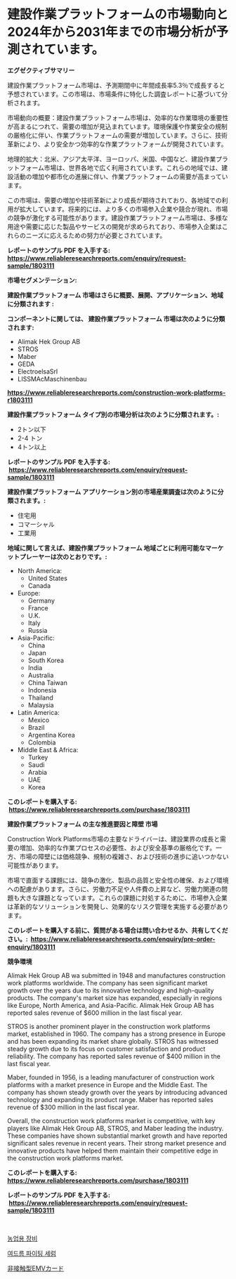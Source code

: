 <p><h1>建設作業プラットフォームの市場動向と2024年から2031年までの市場分析が予測されています。</h1></p><p><strong>エグゼクティブサマリー</strong></p>
<p><p>建設作業プラットフォーム市場は、予測期間中に年間成長率5.3％で成長すると予想されています。この市場は、市場条件に特化した調査レポートに基づいて分析されます。</p><p>市場動向の概要：建設作業プラットフォーム市場は、効率的な作業環境の重要性が高まるにつれて、需要の増加が見込まれています。環境保護や作業安全の規制の厳格化に伴い、作業プラットフォームの需要が増加しています。さらに、技術革新により、より安全かつ効率的な作業プラットフォームが開発されています。</p><p>地理的拡大：北米、アジア太平洋、ヨーロッパ、米国、中国など、建設作業プラットフォーム市場は、世界各地で広く利用されています。これらの地域では、建設活動の増加や都市化の進展に伴い、作業プラットフォームの需要が高まっています。</p><p>この市場は、需要の増加や技術革新により成長が期待されており、各地域での利用が拡大しています。将来的には、より多くの市場参入企業や競合が現れ、市場の競争が激化する可能性があります。建設作業プラットフォーム市場は、多様な用途や需要に応じた製品やサービスの開発が求められており、市場参入企業はこれらのニーズに応えるための努力が必要とされています。</p></p>
<p><strong>レポートのサンプル PDF を入手する: <a href="https://www.reliableresearchreports.com/enquiry/request-sample/1803111">https://www.reliableresearchreports.com/enquiry/request-sample/1803111</a></strong></p>
<p><strong>市場セグメンテーション:</strong></p>
<p><strong> 建設作業プラットフォーム 市場はさらに概要、展開、アプリケーション、地域に分類されます :</strong></p>
<p><strong>コンポーネントに関しては、 建設作業プラットフォーム 市場は次のように分類されます: &nbsp;</strong></p>
<p><ul><li>Alimak Hek Group AB</li><li>STROS</li><li>Maber</li><li>GEDA</li><li>ElectroelsaSrl</li><li>LISSMAcMaschinenbau</li></ul></p>
<p><strong><a href="https://www.reliableresearchreports.com/construction-work-platforms-r1803111">https://www.reliableresearchreports.com/construction-work-platforms-r1803111</a></strong></p>
<p><strong> 建設作業プラットフォーム タイプ別の市場分析は次のように分類されます。:</strong></p>
<p><ul><li>2トン以下</li><li>2-4 トン</li><li>4トン以上</li></ul></p>
<p><strong>レポートのサンプル PDF を入手する: &nbsp;<a href="https://www.reliableresearchreports.com/enquiry/request-sample/1803111">https://www.reliableresearchreports.com/enquiry/request-sample/1803111</a></strong></p>
<p><strong> 建設作業プラットフォーム アプリケーション別の市場産業調査は次のように分類されます。:</strong></p>
<p><ul><li>住宅用</li><li>コマーシャル</li><li>工業用</li></ul></p>
<p><strong>地域に関して言えば、建設作業プラットフォーム 地域ごとに利用可能なマーケットプレーヤーは次のとおりです。:</strong></p>
<p><ul>
    <li>
        North America:
        <ul>
            <li>United States</li>
            <li>Canada</li>
        </ul>
    </li>
    <li>
        Europe:
        <ul>
            <li>Germany</li>
            <li>France</li>
            <li>U.K.</li>
            <li>Italy</li>
            <li>Russia</li>
        </ul>
    </li>
    <li>
        Asia-Pacific:
        <ul>
            <li>China</li>
            <li>Japan</li>
            <li>South Korea</li>
            <li>India</li>
            <li>Australia</li>
            <li>China Taiwan</li>
            <li>Indonesia</li>
            <li>Thailand</li>
            <li>Malaysia</li>
        </ul>
    </li>
    <li>
        Latin America:
        <ul>
            <li>Mexico</li>
            <li>Brazil</li>
            <li>Argentina Korea</li>
            <li>Colombia</li>
        </ul>
    </li>
    <li>
        Middle East & Africa:
        <ul>
            <li>Turkey</li>
            <li>Saudi</li>
            <li>Arabia</li>
            <li>UAE</li>
            <li>Korea</li>
        </ul>
    </li>
    </ul></p>
<p><strong>このレポートを購入する: &nbsp;<a href="https://www.reliableresearchreports.com/purchase/1803111">https://www.reliableresearchreports.com/purchase/1803111</a></strong></p>
<p><strong>建設作業プラットフォーム の主な推進要因と障壁 市場</strong></p>
<p><p>Construction Work Platforms市場の主要なドライバーは、建設業界の成長と需要の増加、効率的な作業プロセスの必要性、および安全基準の厳格化です。一方、市場の障壁には価格競争、規制の複雑さ、および技術の進歩に追いつかない可能性があります。</p><p>市場で直面する課題には、競争の激化、製品の品質と安全性の確保、および環境への配慮があります。さらに、労働力不足や人件費の上昇など、労働力関連の問題も大きな課題となっています。これらの課題に対処するために、市場参入企業は革新的なソリューションを開発し、効果的なリスク管理を実施する必要があります。</p></p>
<p><strong>このレポートを購入する前に、質問がある場合は問い合わせるか、共有してください。:&nbsp; <a href="https://www.reliableresearchreports.com/enquiry/pre-order-enquiry/1803111">https://www.reliableresearchreports.com/enquiry/pre-order-enquiry/1803111</a></strong></p>
<p><strong>競争環境</strong></p>
<p><p>Alimak Hek Group AB wa  submitted in 1948 and manufactures construction work platforms worldwide. The company has seen significant market growth over the years due to its innovative technology and high-quality products. The company's market size has expanded, especially in regions like Europe, North America, and Asia-Pacific. Alimak Hek Group AB has reported sales revenue of $600 million in the last fiscal year.</p><p>STROS is another prominent player in the construction work platforms market, established in 1960. The company has a strong presence in Europe and has been expanding its market share globally. STROS has witnessed steady growth due to its focus on customer satisfaction and product reliability. The company has reported sales revenue of $400 million in the last fiscal year.</p><p>Maber, founded in 1956, is a leading manufacturer of construction work platforms with a market presence in Europe and the Middle East. The company has shown steady growth over the years by introducing advanced technology and expanding its product range. Maber has reported sales revenue of $300 million in the last fiscal year.</p><p>Overall, the construction work platforms market is competitive, with key players like Alimak Hek Group AB, STROS, and Maber leading the industry. These companies have shown substantial market growth and have reported significant sales revenue in recent years. Their strong market presence and innovative products have helped them maintain their competitive edge in the construction work platforms market.</p></p>
<p><strong>このレポートを購入する: &nbsp; <a href="https://www.reliableresearchreports.com/purchase/1803111">https://www.reliableresearchreports.com/purchase/1803111</a></strong></p>
<p><strong>レポートのサンプル PDF を入手する: &nbsp;<a href="https://www.reliableresearchreports.com/enquiry/request-sample/1803111">https://www.reliableresearchreports.com/enquiry/request-sample/1803111</a></strong><strong></strong></p>
<p>&nbsp;</p>
<p><p><a href="https://medium.com/@jeralderzog65756e/%EB%86%8D%EC%97%85%EC%9A%A9-%EC%9E%A5%EB%B9%84-%EC%8B%9C%EC%9E%A5-%EB%B6%84%EC%84%9D-%EA%B7%B8%EC%9D%98-cagr-%EC%8B%9C%EC%9E%A5-%EC%84%B8%EB%B6%84%ED%99%94-%EB%B0%8F-%EA%B8%80%EB%A1%9C%EB%B2%8C-%EC%82%B0%EC%97%85-%EA%B0%9C%EC%9A%94-c2c10e443735">농업용 장비</a></p><p><a href="https://medium.com/@jerrodhilll68/%EC%97%AC%EB%93%9C%EB%A6%84-%ED%87%B4%EC%B9%98-%EC%84%B8%EB%9F%BC-%EC%8B%9C%EC%9E%A5%EC%9D%80-%EC%8B%9C%EC%9E%A5-%EC%A0%90%EC%9C%A0%EC%9C%A8-%ED%81%AC%EA%B8%B0-%EB%B0%8F-2031%EB%85%84%EA%B9%8C%EC%A7%80-%EC%98%88%EC%83%81%EB%90%9C-%EC%98%88%EC%B8%A1%EC%97%90-%EC%A4%91%EC%A0%90%EC%9D%84-%EB%91%A1%EB%8B%88%EB%8B%A4-18d703f6f7b3">여드름 파이팅 세럼</a></p><p><a href="https://medium.com/@rodhoppe07/%E9%9D%9E%E6%8E%A5%E8%A7%A6emv%E3%82%AB%E3%83%BC%E3%83%89%E5%B8%82%E5%A0%B4%E3%81%AF-%E5%B8%82%E5%A0%B4%E3%82%B7%E3%82%A7%E3%82%A2-%E5%B8%82%E5%A0%B4%E5%8B%95%E5%90%91-%E5%B8%82%E5%A0%B4%E6%88%90%E9%95%B7%E3%81%AB%E9%96%A2%E3%81%99%E3%82%8B%E6%83%85%E5%A0%B1%E3%82%92%E6%8F%90%E4%BE%9B%E3%81%97%E3%81%BE%E3%81%99-de6722a9b8e0">非接触型EMVカード</a></p></p>